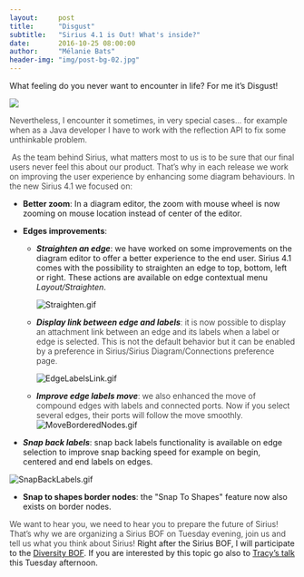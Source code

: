 ```yaml
---
layout:     post
title:      "Disgust"
subtitle:   "Sirius 4.1 is Out! What's inside?"
date:       2016-10-25 08:00:00
author:     "Mélanie Bats"
header-img: "img/post-bg-02.jpg"
---
```


What feeling do you never want to encounter in life? For me it’s Disgust!

![](https://lh4.googleusercontent.com/MeZutin5P8fUTivFZzLChcw8l9qMhX1AC8m8ByYDGbFtT-aewutylB4dogzz4vM39K669XYPvjKWS5q0psC7e_OBSJG__PmlOvV7Q8TMeFS2RKMLMCz6rskN75DwbbDnRzy3gOXd)

<span style="font-weight: 300;">Nevertheless, I encounter it sometimes, in very special cases... for example when as a Java developer I have to work with the reflection API to fix some unthinkable problem.</span>

 <span style="font-weight: 300;">As the team behind Sirius, what matters most to us is to be sure that our final users never feel this about our product. That’s why in each release we work on improving the user experience by enhancing some diagram behaviours. In the new Sirius 4.1 we focused on:</span>

*   **Better zoom**: In a diagram editor, the zoom with mouse wheel is now zooming on mouse location instead of center of the editor.

*   **Edges improvements**:

    *   _**Straighten an edge**_: we have worked on some improvements on the diagram editor to offer a better experience to the end user. Sirius 4.1 comes with the possibility to straighten an edge to top, bottom, left or right. These actions are available on edge contextual menu _Layout/Straighten_.

        ![Straighten.gif](https://lh6.googleusercontent.com/6x-TfgFGYm7r2zQ1LYKIRxz9Jl4tRvcREhrwGmOLoXf0BtivEQ0NtdB4--rVP-VoLMzs5e0C1sZOoeirncH1dxL8KNIBOfSU_biRH6FHgXWFDg3YC0qXI2J5wi7dgkfEL-o70Z9m)
    *   <span style="font-weight: 300;">_**Display link between edge and labels**_: it i</span><span style="font-weight: 300;">s now possible to display an attachment link between an edge and its labels when a label or edge is selected. This is not the default behavior but it can be enabled by a preference in Sirius/Sirius Diagram/Connections preference page.</span>

        ![EdgeLabelsLink.gif](https://lh5.googleusercontent.com/aP6JIlDeco07sxcLj7G9sapXHLsdKl1-heIskhVFQPg0gF2IkW8vECWRgEIu-YFv4fn4nP1tpW2VRIAHIaMBho2qSSRUkzWaqdfBIiEaQRlOXWHKgt219WW5_nxrngZZavCPwpvF)
    *   <span style="font-weight: 300;">_**Improve edge labels move**_: we also enhanced the move of compound edges with labels and connected ports. Now if you select several edges, their ports will follow the move smoothly.</span>![MoveBorderedNodes.gif](https://lh4.googleusercontent.com/3K-xHew6303ccNt07Rqk2frA-dRmA_rLBHbYV1FmZgZQJFbtTp901KXpuT-TSutZu7TQvyKw8RYaOxEESu4zT7fjmGVtnFf0cna1fBEbYRGTscc3Zpn6r-uHSNLIB9mMAfMFAUVC)

*   _**Snap back labels**_: snap back labels functionality is available on edge selection to improve snap backing speed for example on begin, centered and end labels on edges.

![SnapBackLabels.gif](https://lh3.googleusercontent.com/4xcgc5Yi1wkorzKjs9xqDgLAZA0ckNLCPKKStW36Wmll3o6QNFXkUhwmRIL8H6WbQPcnKG54MZIPgO4HN0eCbfyrKZdV787Jp19-PgnHlF2cVJaT4CcURb2M17TVIfkCV94la5T6)

*   **Snap to shapes border nodes**: the "Snap To Shapes" feature now also exists on border nodes.

<span style="font-weight: 300;">We want to hear you, we need to hear you to prepare the future of Sirius! That’s why we are organizing a Sirius BOF on Tuesday evening, join us and tell us what you think about Sirius!</span> Right after the Sirius BOF, I will participate to the [Diversity BOF](https://www.eclipsecon.org/europe2016/bof-session/diversity-eclipse-community). If you are interested by this topic go also to [Tracy’s talk](https://www.eclipsecon.org/europe2016/session/seven-habits-diverse-communities) this Tuesday afternoon.